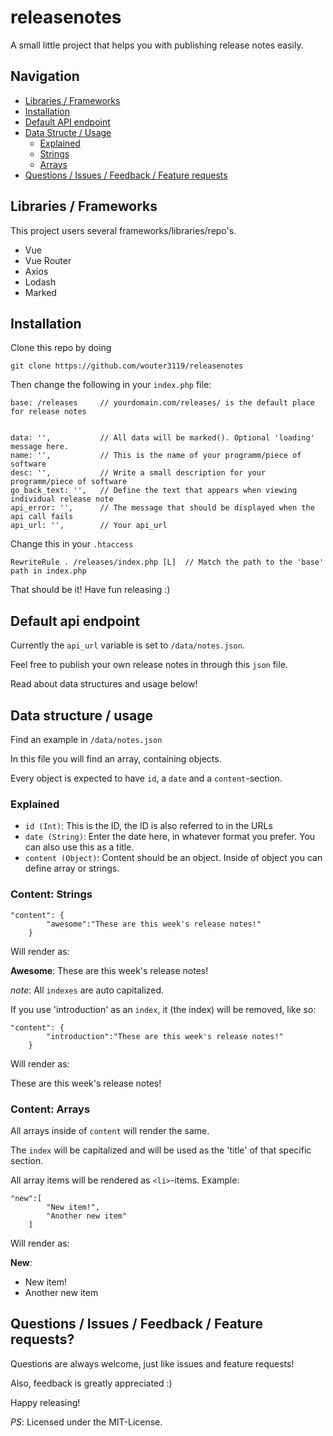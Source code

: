 # releasenotes
A small little project that helps you with publishing release notes easily.


## Navigation

- [Libraries / Frameworks](https://github.com/wouter3119/releasenotes#libraries--framworks)
- [Installation](https://github.com/wouter3119/releasenotes#installation)
- [Default API endpoint](https://github.com/wouter3119/releasenotes#default-api-endpoint)
- [Data Structe / Usage](https://github.com/wouter3119/releasenotes#data-structure--usage)
  - [Explained](https://github.com/wouter3119/releasenotes#explained)
  - [Strings](https://github.com/wouter3119/releasenotes#content-strings)
  - [Arrays](https://github.com/wouter3119/releasenotes#content-arrays)
- [Questions / Issues / Feedback / Feature requests](https://github.com/wouter3119/releasenotes#questions--issues--feedback--feature-requests)


## Libraries / Frameworks

This project users several frameworks/libraries/repo's.

- Vue
- Vue Router
- Axios
- Lodash
- Marked

## Installation

Clone this repo by doing

    git clone https://github.com/wouter3119/releasenotes
    
Then change the following in your `index.php` file:

    base: /releases     // yourdomain.com/releases/ is the default place for release notes
    
    
    data: '',           // All data will be marked(). Optional 'loading' message here.
    name: '',           // This is the name of your programm/piece of software
    desc: '',           // Write a small description for your programm/piece of software
    go_back_text: '',   // Define the text that appears when viewing individual release note
    api_error: '',      // The message that should be displayed when the api call fails
    api_url: '',        // Your api_url

Change this in your `.htaccess`

    RewriteRule . /releases/index.php [L]  // Match the path to the 'base' path in index.php
    
That should be it!
Have fun releasing :)


## Default api endpoint

Currently the `api_url` variable is set to `/data/notes.json`.

Feel free to publish your own release notes in through this `json` file.

Read about data structures and usage below!


## Data structure / usage

Find an example in `/data/notes.json`

In this file you will find an array, containing objects.

Every object is expected to have `id`, a `date` and a `content`-section.

### Explained

- `id (Int)`: This is the ID, the ID is also referred to in the URLs
- `date (String)`: Enter the date here, in whatever format you prefer. You can also use this as a title.
- `content (Object)`: Content should be an object. Inside of object you can define array or strings.

### Content: Strings

    "content": {
            "awesome":"These are this week's release notes!"
        }

Will render as:

**Awesome**: These are this week's release notes!

*note*: All `indexes` are auto capitalized.

If you use 'introduction' as an `index`, it (the index) will be removed, like so:

    "content": {
            "introduction":"These are this week's release notes!"
        }

Will render as:

These are this week's release notes!

### Content: Arrays

All arrays inside of `content` will render the same.

The `index` will be capitalized and will be used as the 'title' of that specific section.

All array items will be rendered as `<li>`-items. Example:

    "new":[
            "New item!",
            "Another new item"
        ]

Will render as:

**New**:
- New item!
- Another new item

## Questions / Issues / Feedback / Feature requests?

Questions are always welcome, just like issues and feature requests!

Also, feedback is greatly appreciated :)

Happy releasing!


*PS*: Licensed under the MIT-License.
